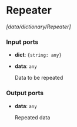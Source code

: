 # Repeater

_[data/dictionary/Repeater]_

### Input ports

* __dict__: ` {string: any} `


* __data__: ` any `

    Data to be repeated

### Output ports

* __data__: ` any `

    Repeated data

